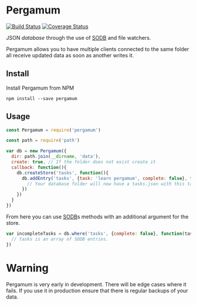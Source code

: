 # Pergamum

[![Build Status](https://travis-ci.org/Arcath/pergamum.svg?branch=master)](https://travis-ci.org/Arcath/pergamum) [![Coverage Status](https://coveralls.io/repos/github/Arcath/pergamum/badge.svg?branch=master)](https://coveralls.io/github/Arcath/pergamum?branch=master)

JSON _database_ through the use of [SODB](https://github.com/Arcath/sodb) and file watchers.

Pergamum allows you to have multiple clients connected to the same folder all receive updated data as soon as another writes it.

## Install

Install Pergamum from NPM

```shell
npm install --save pergamum
```

## Usage

```javascript
const Pergamum = require('pergamum')

const path = require('path')

var db = new Pergamum({
  dir: path.join(__dirname, 'data'),
  create: true, // If the folder does not exist create it
  callback: function(){
    db.createStore('tasks', function(){
      db.addEntry('tasks', {task: 'learn pergamum', complete: false}, function(record){
        // Your database folder will now have a tasks.json with this task in.
      })
    })
  }
})
```

From here you can use [SODB](https://github.com/Arcath/sodb)s methods with an additional argument for the store.

```javascript
var incompleteTasks = db.where('tasks', {complete: false}, function(tasks){
  // tasks is an array of SODB entries.
})
```

# Warning

Pergamum is very early in development. There will be edge cases where it fails. If you use it in production ensure that there is regular backups of your data.
